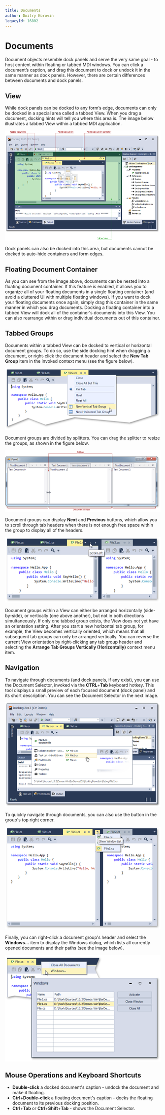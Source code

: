 ```yaml
---
title: Documents
author: Dmitry Korovin
legacyId: 16802
---
```

# Documents
Document objects resemble dock panels and serve the very same goal - to host content within floating or tabbed MDI windows. You can click a document’s caption, and drag this document to dock or undock it in the same manner as dock panels. However, there are certain differences between documents and dock panels.

## View
While dock panels can be docked to any form’s edge, documents can only be docked in a special area called a tabbed View. When you drag a document, docking hints will tell you where this area is. The image below illustrates a tabbed View within a tabbed MDI application.

![Docking EndUser - TabbedView Area](../../images/img22601.png)

Dock panels can also be docked into this area, but documents cannot be docked to auto-hide containers and form edges.

## Floating Document Container
As you can see from the image above, documents can be nested into a floating document container. If this feature is enabled, it allows you to organize all of your floating documents in a single floating container (and avoid a cluttered UI with multiple floating windows). If you want to dock your floating documents once again, simply drag this container in the same manner in which you drag documents. Docking a floating container into a tabbed View will dock all of the container's documents into this View. You can also rearrange within or drag individual documents out of this container.

## Tabbed Groups
Documents within a tabbed View can be docked to vertical or horizontal document groups. To do so, use the side docking hint when dragging a document, or right-click the document header and select the **New Tab Group** item in the invoked context menu (see the figure below).

![Docking EndUser - New Group](../../images/img22602.png)

Document groups are divided by splitters. You can drag the splitter to resize the groups, as shown in the figure below.

![DocumentManager - Document Groups](../../images/img16697.png)

Document groups can display **Next** and **Previous** buttons, which allow you to scroll through tab headers when there is not enough free space within the group to display all of the headers.

![Docking EndUser - NextPrev Buttons](../../images/img22603.png)

Document groups within a View can either be arranged horizontally (side-by-side), or vertically (one above another), but not in both directions simultaneously. If only one tabbed group exists, the View does not yet have an orientation setting. After you start a new horizontal tab group, for example, the View becomes vertically oriented, which means that all subsequent tab groups can only be arranged vertically. You can reverse the current View orientation by right-clicking any tab group header and selecting the **Arrange Tab Groups Vertically (Horizontally)** context menu item.

## Navigation
To navigate through documents (and dock panels, if any exist), you can use the Document Selector, invoked via the **CTRL**+**Tab** keyboard hotkey. This tool displays a small preview of each focused document (dock panel) and its short description. You can see the Document Selector in the next image.

![Docking EndUser - Document Selector](../../images/img22604.png)

To quickly navigate through documents, you can also use the button in the group's top right corner. 

![Docking EndUser - Documents List](../../images/img22613.png)

Finally, you can right-click a document group's header and select the **Windows...** item to display the Windows dialog, which lists all currently opened documents and their paths (see the image below).

![Docking EndUser - Windows](../../images/img22614.png)

## Mouse Operations and Keyboard Shortcuts
* **Double-click** a docked document's caption - undock the document and make it floating.
* **Ctrl**+**Double-click** a floating document's caption - docks the floating document to its previous docking position.
* **Ctrl**+**Tab** or **Ctrl**+**Shift**+**Tab** - shows the Document Selector.